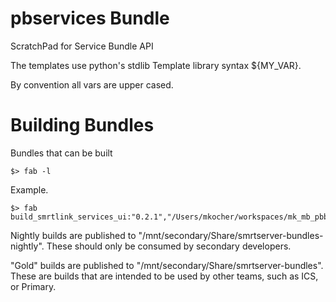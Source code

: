 # pbservices Bundle


ScratchPad for Service Bundle API

The templates use python's stdlib Template library syntax ${MY_VAR}.

By convention all vars are upper cased.



# Building Bundles

Bundles that can be built

```
$> fab -l
```

Example.

```
$> fab build_smrtlink_services_ui:"0.2.1","/Users/mkocher/workspaces/mk_mb_pbbundler/ui","/Users/mkocher/workspaces/mk_mb_pbbundler/scala"

```

Nightly builds are published to "/mnt/secondary/Share/smrtserver-bundles-nightly". These should only be consumed by secondary developers.

"Gold" builds are published to "/mnt/secondary/Share/smrtserver-bundles". These are builds that are intended to be used by other teams, such as ICS, or Primary.